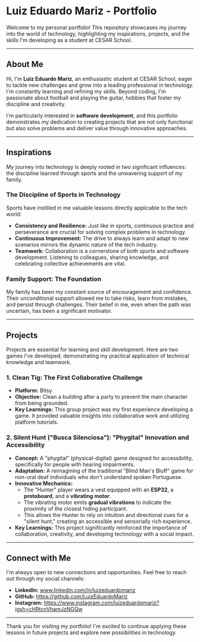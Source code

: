 # Luiz Eduardo Mariz - Portfolio

Welcome to my personal portfolio! This repository showcases my journey into the world of technology, highlighting my inspirations, projects, and the skills I'm developing as a student at CESAR School.

---

## About Me

Hi, I'm **Luiz Eduardo Mariz**, an enthusiastic student at CESAR School, eager to tackle new challenges and grow into a leading professional in technology. I'm constantly learning and refining my skills. Beyond coding, I'm passionate about football and playing the guitar, hobbies that foster my discipline and creativity.

I'm particularly interested in **software development**, and this portfolio demonstrates my dedication to creating projects that are not only functional but also solve problems and deliver value through innovative approaches.

---

## Inspirations

My journey into technology is deeply rooted in two significant influences: the discipline learned through sports and the unwavering support of my family.

### The Discipline of Sports in Technology

Sports have instilled in me valuable lessons directly applicable to the tech world:

* **Consistency and Resilience:** Just like in sports, continuous practice and perseverance are crucial for solving complex problems in technology.
* **Continuous Improvement:** The drive to always learn and adapt to new scenarios mirrors the dynamic nature of the tech industry.
* **Teamwork:** Collaboration is a cornerstone of both sports and software development. Listening to colleagues, sharing knowledge, and celebrating collective achievements are vital.

### Family Support: The Foundation

My family has been my constant source of encouragement and confidence. Their unconditional support allowed me to take risks, learn from mistakes, and persist through challenges. Their belief in me, even when the path was uncertain, has been a significant motivator.

---

## Projects

Projects are essential for learning and skill development. Here are two games I've developed, demonstrating my practical application of technical knowledge and teamwork.

### 1. Clean Tig: The First Collaborative Challenge

* **Platform:** Bitsy
* **Objective:** Clean a building after a party to prevent the main character from being grounded.
* **Key Learnings:** This group project was my first experience developing a game. It provided valuable insights into collaborative work and utilizing platform tutorials.

### 2. Silent Hunt ("Busca Silenciosa"): "Phygital" Innovation and Accessibility

* **Concept:** A "phygital" (physical-digital) game designed for accessibility, specifically for people with hearing impairments.
* **Adaptation:** A reimagining of the traditional "Blind Man's Bluff" game for non-oral deaf individuals who don't understand spoken Portuguese.
* **Innovative Mechanics:**
    * The "Hunter" player wears a vest equipped with an **ESP32**, a **protoboard**, and a **vibrating motor**.
    * The vibrating motor emits **gradual vibrations** to indicate the proximity of the closest hiding participant.
    * This allows the Hunter to rely on intuition and directional cues for a "silent hunt," creating an accessible and sensorially rich experience.
* **Key Learnings:** This project significantly reinforced the importance of collaboration, creativity, and developing technology with a social impact.

---

## Connect with Me

I'm always open to new connections and opportunities. Feel free to reach out through my social channels:

* **LinkedIn:** www.linkedin.com/in/luizeduardomariz
* **GitHub:** https://github.com/LuizEduardoMariz
* **Instagram:** https://www.instagram.com/luizeduardomariz?igsh=cHRtcnVhamJzNGQw

---

Thank you for visiting my portfolio! I'm excited to continue applying these lessons in future projects and explore new possibilities in technology.
